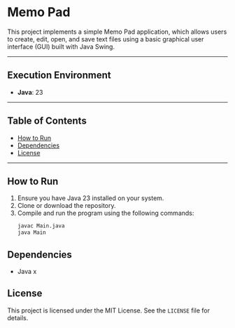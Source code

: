 # **Memo Pad**

This project implements a simple Memo Pad application, which allows users to create, edit, open, and save text files using a basic graphical user interface (GUI) built with Java Swing.

---

## **Execution Environment**
- **Java**: 23

---

## **Table of Contents**
- [How to Run](#how-to-run)
- [Dependencies](#dependencies)
- [License](#license)

---

## **How to Run**
1. Ensure you have Java 23 installed on your system.
2. Clone or download the repository.
3. Compile and run the program using the following commands:
   ```bash
   javac Main.java
   java Main
   
## Dependencies
- Java x

## License
This project is licensed under the MIT License. See the `LICENSE` file for details.
